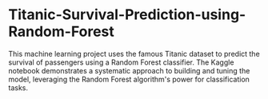 # Titanic-Survival-Prediction-using-Random-Forest
This machine learning project uses the famous Titanic dataset to predict the survival of passengers using a Random Forest classifier. The Kaggle notebook demonstrates a systematic approach to building and tuning the model, leveraging the Random Forest algorithm's power for classification tasks.

